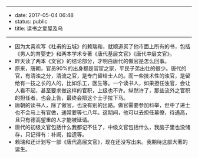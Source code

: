 - --
- date: 2017-05-04 06:48
- status: public
- title: 读书之爱屋及乌
- --
- 因为太喜欢写《杜甫的五城》的赖瑞和，就顺道买了他市面上所有的书，包括《男人的育婴史》和两本学术专著《唐代基层文官》《唐代中层文官》。
- 昨天读了两本《文官》的结论部分，才明白唐代的做官是怎么回事。
- 原来，唐朝，官员90%的出身都是官宦之家，平民子弟出仕的很少。唐代的官，有清浊之分，清流之官，是专门留给士人的。而一些技术性的浊官，是留给有一技之长的人的，比如乐工，医生等。一个读书人，如果担任浊官，会让人看不起，甚至要求做这样的官职，上级也不许。纵然许了，那些流外之官职的担任者，也会上告，最终会把这个士子拉下马。
- 唐朝的读书人，除了做官，也没有别的出路。做官需要参加科举，但中了进士也不会马上有官做，通常要等七八年。这期间，他可以去担任幕僚，待遇高，且只有德高望重的人才能被延请。
- 唐代的初级文官包括什么我都记不住了，中级文官包括什么，我脑子里也没储存，只记得有：补阙，拾遗等。
- 赖瑞和还计划写一部《唐代高层文官》，现在还没写出来。我期待这部大著的诞生。
